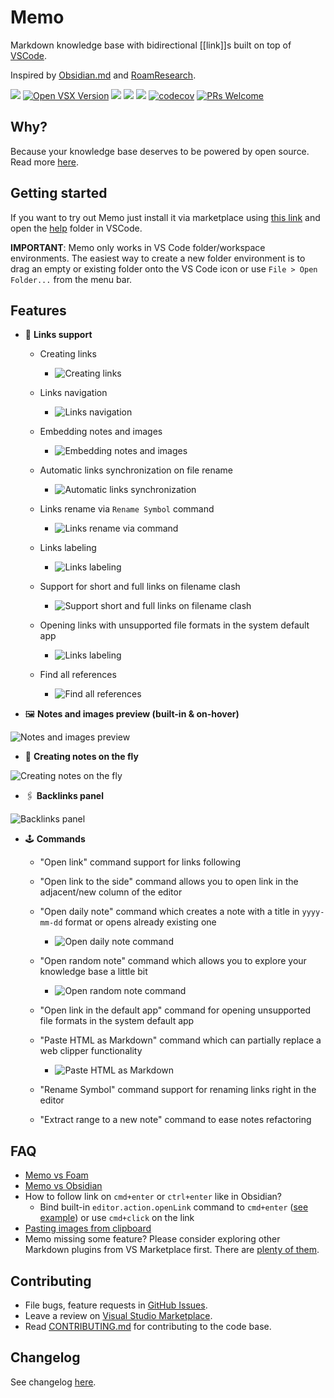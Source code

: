 # Memo

Markdown knowledge base with bidirectional [[link]]s built on top of [VSCode](https://github.com/microsoft/vscode).

Inspired by [Obsidian.md](https://obsidian.md/) and [RoamResearch](https://roamresearch.com/).

[![](https://vsmarketplacebadge.apphb.com/version-short/svsool.markdown-memo.svg)](https://marketplace.visualstudio.com/items?itemName=svsool.markdown-memo)
[![Open VSX Version](https://img.shields.io/open-vsx/v/svsool/markdown-memo?color=salad&label=Open%20VSX)](https://open-vsx.org/extension/svsool/markdown-memo)
[![](https://vsmarketplacebadge.apphb.com/installs/svsool.markdown-memo.svg)](https://marketplace.visualstudio.com/items?itemName=svsool.markdown-memo)
[![](https://vsmarketplacebadge.apphb.com/rating-short/svsool.markdown-memo.svg)](https://marketplace.visualstudio.com/items?itemName=svsool.markdown-memo&ssr=false#review-details)
[![](https://github.com/svsool/vscode-memo/workflows/CI/badge.svg?branch=master)](https://github.com/svsool/vscode-memo/actions?query=workflow%3ACI+branch%3Amaster)
[![codecov](https://codecov.io/gh/svsool/vscode-memo/branch/master/graph/badge.svg)](https://codecov.io/gh/svsool/vscode-memo)
[![PRs Welcome](https://img.shields.io/badge/PRs-welcome-brightgreen.svg?style=flat-square)](https://github.com/svsool/vscode-memo/blob/master/CONTRIBUTING.md)

## Why?

Because your knowledge base deserves to be powered by open source. Read more [here](https://github.com/svsool/vscode-memo/issues/9#issuecomment-658893538).

## Getting started

If you want to try out Memo just install it via marketplace using [this link](https://marketplace.visualstudio.com/items?itemName=svsool.markdown-memo) and open the [help](https://github.com/svsool/vscode-memo/tree/master/help) folder in VSCode.

**IMPORTANT**: Memo only works in VS Code folder/workspace environments. The easiest way to create a new folder environment is to drag an empty or existing folder onto the VS Code icon or use `File > Open Folder...` from the menu bar.

## Features

- 🔗 **Links support**

  - Creating links

    - ![Creating links](./help/Attachments/Creating%20links.gif)

  - Links navigation

    - ![Links navigation](./help/Attachments/Links%20navigation.gif)

  - Embedding notes and images

    - ![Embedding notes and images](./help/Attachments/Embed%20files.gif)

  - Automatic links synchronization on file rename

    - ![Automatic links synchronization](./help/Attachments/Automatic%20link%20synchronization.gif)

  - Links rename via `Rename Symbol` command

    - ![Links rename via command](./help/Attachments/Automatic%20link%20synchronization%202.gif)

  - Links labeling

    - ![Links labeling](./help/Attachments/Links%20labeling.png)

  - Support for short and full links on filename clash

    - ![Support short and full links on filename clash](./help/Attachments/Short%20and%20long%20links%20support%202.png)

  - Opening links with unsupported file formats in the system default app

    - ![Links labeling](./help/Attachments/Opening%20links%20in%20the%20default%20app.gif)

  - Find all references

    - ![Find all references](./help/Attachments/Find%20all%20references.png)

- 🖼️ **Notes and images preview (built-in & on-hover)**

![Notes and images preview](./help/Attachments/Notes%20and%20images%20preview.gif)

- 🦋 **Creating notes on the fly**

![Creating notes on the fly](./help/Attachments/Creating%20notes%20from%20links.png)

- 🖇 **Backlinks panel**

![Backlinks panel](./help/Attachments/Backlinks%20panel.png)

- 🕹 **Commands**

  - "Open link" command support for links following

  - "Open link to the side" command allows you to open link in the adjacent/new column of the editor

  - "Open daily note" command which creates a note with a title in `yyyy-mm-dd` format or opens already existing one

    - ![Open daily note command](./help/Attachments/Open%20daily%20note.gif)

  - "Open random note" command which allows you to explore your knowledge base a little bit

    - ![Open random note command](./help/Attachments/Open%20random%20note.gif)

  - "Open link in the default app" command for opening unsupported file formats in the system default app

  - "Paste HTML as Markdown" command which can partially replace a web clipper functionality

    - ![Paste HTML as Markdown](./help/Attachments/Paste%20HTML%20as%20Markdown.gif)

  - "Rename Symbol" command support for renaming links right in the editor

  - "Extract range to a new note" command to ease notes refactoring

## FAQ

- [Memo vs Foam](https://github.com/svsool/vscode-memo/issues/9#issuecomment-658346216)
- [Memo vs Obsidian](https://github.com/svsool/vscode-memo/issues/1#issuecomment-655004112)
- How to follow link on `cmd+enter` or `ctrl+enter` like in Obsidian?
  - Bind built-in `editor.action.openLink` command to `cmd+enter` ([see example](https://github.com/svsool/vscode-memo/issues/2#issuecomment-654981827)) or use `cmd+click` on the link
- [Pasting images from clipboard](./help/How%20to/Pasting%20images%20from%20clipboard.md)
- Memo missing some feature? Please consider exploring other Markdown plugins from VS Marketplace first. There are [plenty of them](https://marketplace.visualstudio.com/search?term=markdown&target=VSCode&category=All%20categories&sortBy=Relevance).

## Contributing

- File bugs, feature requests in [GitHub Issues](https://github.com/svsool/vscode-memo/issues).
- Leave a review on [Visual Studio Marketplace](https://marketplace.visualstudio.com/items?itemName=svsool.markdown-memo&ssr=false#review-details).
- Read [CONTRIBUTING.md](CONTRIBUTING.md) for contributing to the code base.

## Changelog

See changelog [here](CHANGELOG.md).
